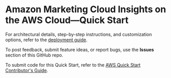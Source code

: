 # Amazon Marketing Cloud Insights on the AWS Cloud—Quick Start

For architectural details, step-by-step instructions, and customization options, refer to the [deployment guide](https://fwd.aws/nAmW7?).

To post feedback, submit feature ideas, or report bugs, use the **Issues** section of this GitHub repo. 

To submit code for this Quick Start, refer to the [AWS Quick Start Contributor's Guide](https://aws-quickstart.github.io/).
